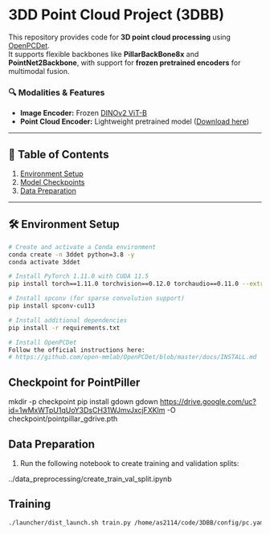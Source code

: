 # 3DD Point Cloud Project (3DBB)

This repository provides code for **3D point cloud processing** using [OpenPCDet](https://github.com/open-mmlab/OpenPCDet).  
It supports flexible backbones like **PillarBackBone8x** and **PointNet2Backbone**, with support for **frozen pretrained encoders** for multimodal fusion.

### 🔍 Modalities & Features
- **Image Encoder:** Frozen [DINOv2 ViT-B](https://arxiv.org/abs/2304.07193)  
- **Point Cloud Encoder:** Lightweight pretrained model ([Download here](https://drive.google.com/file/d/1wMxWTpU1qUoY3DsCH31WJmvJxcjFXKlm/view?usp=sharing))

---

## 📑 Table of Contents
1. [Environment Setup](#environment-setup) 
2. [Model Checkpoints](#model-checkpoints)  
3. [Data Preparation](#data-preparation)  

---

## 🛠️ Environment Setup

```bash
# Create and activate a Conda environment
conda create -n 3ddet python=3.8 -y
conda activate 3ddet

# Install PyTorch 1.11.0 with CUDA 11.5
pip install torch==1.11.0 torchvision==0.12.0 torchaudio==0.11.0 --extra-index-url https://download.pytorch.org/whl/cu115

# Install spconv (for sparse convolution support)
pip install spconv-cu113

# Install additional dependencies
pip install -r requirements.txt

# Install OpenPCDet
Follow the official instructions here:
# https://github.com/open-mmlab/OpenPCDet/blob/master/docs/INSTALL.md
```
## Checkpoint for PointPiller
mkdir -p checkpoint
pip install gdown
gdown https://drive.google.com/uc?id=1wMxWTpU1qUoY3DsCH31WJmvJxcjFXKlm -O checkpoint/pointpillar_gdrive.pth

## Data Preparation

1. Run the following notebook to create training and validation splits:

../data_preprocessing/create_train_val_split.ipynb

## Training

```bash
./launcher/dist_launch.sh train.py /home/as2114/code/3DBB/config/pc.yaml 1

```


